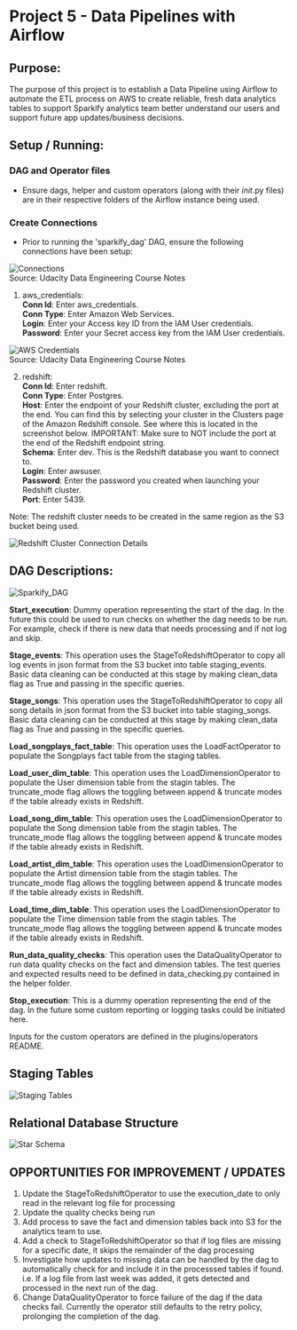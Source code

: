# Project 5 - Data Pipelines with Airflow

## Purpose:

The purpose of this project is to establish a Data Pipeline using Airflow to automate the ETL process on AWS to create reliable, fresh data analytics tables to support Sparkify analytics team better understand our users and support future app updates/business decisions.

## Setup / Running:

### DAG and Operator files

- Ensure dags, helper and custom operators (along with their _init_.py files) are in their respective folders of the Airflow instance being used.

### Create Connections

- Prior to running the 'sparkify_dag' DAG, ensure the following connections have been setup:

![Connections](./Resources/admin-connections.png)  
Source: Udacity Data Engineering Course Notes

1.  aws_credentials:  
    **Conn Id**: Enter aws_credentials.  
    **Conn Type**: Enter Amazon Web Services.  
    **Login**: Enter your Access key ID from the IAM User credentials.  
    **Password**: Enter your Secret access key from the IAM User credentials.

![AWS Credentials](./Resources/connection-aws-credentials.png)  
Source: Udacity Data Engineering Course Notes

2.  redshift:  
    **Conn Id**: Enter redshift.  
    **Conn Type**: Enter Postgres.  
    **Host**: Enter the endpoint of your Redshift cluster, excluding the port at the end. You can find this by selecting your cluster in the Clusters page of the Amazon Redshift console. See where this is located in the screenshot below. IMPORTANT: Make sure to NOT include the port at the end of the Redshift endpoint string.  
    **Schema**: Enter dev. This is the Redshift database you want to connect to.  
    **Login**: Enter awsuser.  
    **Password**: Enter the password you created when launching your Redshift cluster.  
    **Port**: Enter 5439.

Note: The redshift cluster needs to be created in the same region as the S3 bucket being used.

![Redshift Cluster Connection Details](./Resources/connection-redshift.png)

## DAG Descriptions:

![Sparkify_DAG](./Resources/sparkify_dag_image.png)

**Start_execution**: Dummy operation representing the start of the dag. In the future this could be used to run checks on whether the dag needs to be run. For example, check if there is new data that needs processing and if not log and skip.

**Stage_events**: This operation uses the StageToRedshiftOperator to copy all log events in json format from the S3 bucket into table staging_events. Basic data cleaning can be conducted at this stage by making clean_data flag as True and passing in the specific queries.

**Stage_songs**: This operation uses the StageToRedshiftOperator to copy all song details in json format from the S3 bucket into table staging_songs. Basic data cleaning can be conducted at this stage by making clean_data flag as True and passing in the specific queries.

**Load_songplays_fact_table**: This operation uses the LoadFactOperator to populate the Songplays fact table from the staging tables.

**Load_user_dim_table**: This operation uses the LoadDimensionOperator to populate the User dimension table from the stagin tables. The truncate_mode flag allows the toggling between append & truncate modes if the table already exists in Redshift.

**Load_song_dim_table**: This operation uses the LoadDimensionOperator to populate the Song dimension table from the stagin tables. The truncate_mode flag allows the toggling between append & truncate modes if the table already exists in Redshift.

**Load_artist_dim_table**: This operation uses the LoadDimensionOperator to populate the Artist dimension table from the stagin tables. The truncate_mode flag allows the toggling between append & truncate modes if the table already exists in Redshift.

**Load_time_dim_table**: This operation uses the LoadDimensionOperator to populate the Time dimension table from the stagin tables. The truncate_mode flag allows the toggling between append & truncate modes if the table already exists in Redshift.

**Run_data_quality_checks**: This operation uses the DataQualityOperator to run data quality checks on the fact and dimension tables. The test queries and expected results need to be defined in data_checking.py contained in the helper folder.

**Stop_execution**: This is a dummy operation representing the end of the dag. In the future some custom reporting or logging tasks could be initiated here.

Inputs for the custom operators are defined in the plugins/operators README.

## Staging Tables

![Staging Tables](./Resources/Project5_staging_tables.png)

## Relational Database Structure

![Star Schema](./Resources/Project5_star_schema.png)

## OPPORTUNITIES FOR IMPROVEMENT / UPDATES

<ol>
<li> Update the StageToRedshiftOperator to use the execution_date to only read in the relevant log file for processing </li>
<li> Update the quality checks being run </li>
<li> Add process to save the fact and dimension tables back into S3 for the analytics team to use. </li>
<li> Add a check to StageToRedshiftOperator so that if log files are missing for a specific date, it skips the remainder of the dag processing </li>
<li> Investigate how updates to missing data can be handled by the dag to automatically check for and include it in the processsed tables if found. i.e. If a log file from last week was added, it gets detected and processed in the next run of the dag. </li>  
<li>  Change DataQualityOperator to force failure of the dag if the data checks fail.  Currently the operator still defaults to the retry policy, prolonging the completion of the dag.
</ol>
